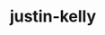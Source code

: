 ---
title: justin-kelly
slug: justin-kelly
github_link: https://github.com/wallace/justin-kelly-theme
demo_preview: http://blog.justin.kelly.org.au/octopress-theme/
demo_screenshot: 
description: Jonathan Wallace git repo of the Justin Kelly theme
---